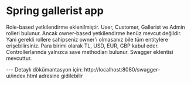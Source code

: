 # Spring gallerist app

Role-based yetkilendirme eklenilmiştir. User, Customer, Gallerist ve Admin rolleri bulunur. Ancak owner-based yetkilendirme henüz mevcut değildir. Yani gerekli rollere sahipseniz owner'ı olmasanız bile tüm entitylere erişebilirsiniz. Para birimi olarak TL, USD, EUR, GBP kabul eder. Controllerlarında yalnızca save methodları bulunur. Swagger eklentisi mevcuttur. 

--- Detaylı dökümantasyon için: http://localhost:8080/swagger-ui/index.html adresine gidilebilir
